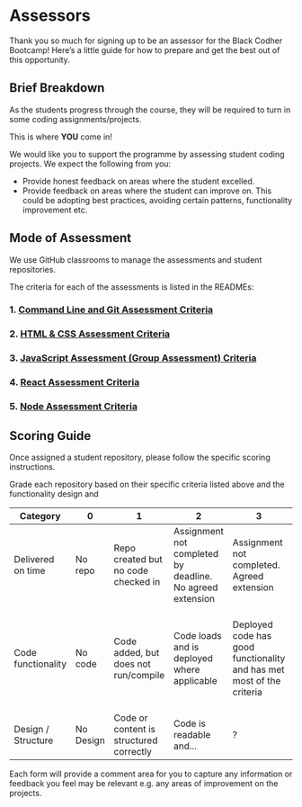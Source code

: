# Assessors

Thank you so much for signing up to be an assessor for the Black Codher Bootcamp! Here’s a little guide for how to prepare and get the best out of this opportunity.

## Brief Breakdown

As the students progress through the course, they will be required to turn in some coding assignments/projects.

This is where **YOU** come in!

We would like you to support the programme by assessing student coding projects. We expect the following from you:

- Provide honest feedback on areas where the student excelled.
- Provide feedback on areas where the student can improve on. This could be adopting best practices, avoiding certain patterns, functionality improvement etc.

## Mode of Assessment

We use GitHub classrooms to manage the assessments and student repositories. 

The criteria for each of the assessments is listed in the READMEs:

### 1. [Command Line and Git Assessment Criteria](https://github.com/blackcodherbootcamp-assessments/unit01-assessment-git)
### 2. [HTML & CSS Assessment Criteria](https://github.com/blackcodherbootcamp-assessments/unit02-assessment-html-css)
### 3. [JavaScript Assessment (Group Assessment) Criteria](https://github.com/blackcodherbootcamp-assessments/unit03-assessment-javascript)
### 4. [React Assessment Criteria](https://github.com/blackcodherbootcamp-assessments/unit04-assessment-react)
### 5. [Node Assessment Criteria](https://github.com/blackcodherbootcamp-assessments/unit05-assessment-node)

## Scoring Guide

Once assigned a student repository, please follow the specific scoring instructions. 

Grade each repository based on their specific criteria listed above and the functionality design and 

| Category  | 0 | 1 | 2 | 3 | 4 | 5 |
| --        |-- |-- |-- |--|--|--|
| Delivered on time | No repo  | Repo created but no code checked in | Assignment not completed by deadline. No agreed extension | Assignment not completed. Agreed extension | Assignment completed. Agreed extension | Assignment completed before deadline |
| Code functionality | No code | Code added, but does not run/compile | Code loads and is deployed where applicable | Deployed code has good functionality and has met most of the criteria | Deployed code meets all of the required functionality | Deployed code is excellent and has implemented functionality beyond required criteria|
| Design / Structure | No Design | Code or content is structured correctly | Code is readable and...  | ? | ? | ? |


Each form will provide a comment area for you to capture any information or feedback you feel may be relevant e.g. any areas of improvement on the projects.
